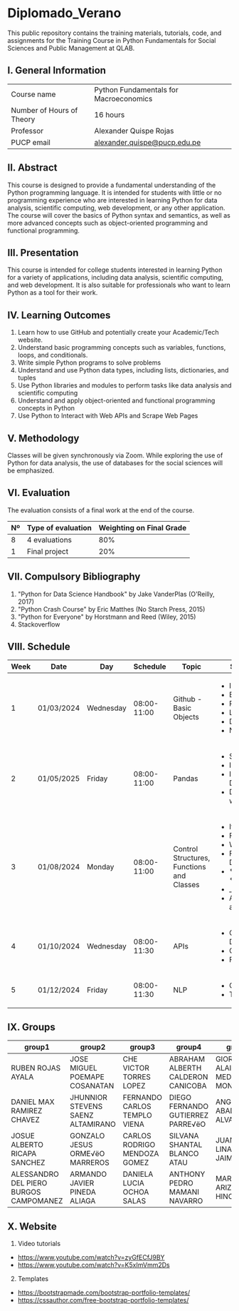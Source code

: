 # Diplomado_Verano

This public repository contains the training materials, tutorials, code, and assignments for the Training Course in Python Fundamentals for Social Sciences and Public Management at QLAB.

## I. General Information

|  | | 
|:-------------------|---|
| Course name | Python Fundamentals for Macroeconomics | 
| Number of Hours of Theory | 16 hours |
| Professor | Alexander Quispe Rojas |
| PUCP email | alexander.quispe@pucp.edu.pe |


## II. Abstract

This course is designed to provide a fundamental understanding of the Python programming language. It is intended for students with little or no programming experience who are interested in learning Python for data analysis, scientific computing, web development, or any other application. The course will cover the basics of Python syntax and semantics, as well as more advanced concepts such as object-oriented programming and functional programming.

## III. Presentation

This course is intended for college students interested in learning Python for a variety of applications, including data analysis, scientific computing, and web development. It is also suitable for professionals who want to learn Python as a tool for their work.

## IV. Learning Outcomes

1.	Learn how to use GitHub and potentially create your Academic/Tech website.
2.	Understand basic programming concepts such as variables, functions, loops, and conditionals.
3.	Write simple Python programs to solve problems
4.	Understand and use Python data types, including lists, dictionaries, and tuples
5.	Use Python libraries and modules to perform tasks like data analysis and scientific computing
6.	Understand and apply object-oriented and functional programming concepts in Python
7.	Use Python to Interact with Web APIs and Scrape Web Pages

## V. Methodology

Classes will be given synchronously via Zoom. While exploring the use of Python for data analysis, the use of databases for the social sciences will be emphasized.

## VI. Evaluation

The evaluation consists of a final work at the end of the course.

| Nº | Type of evaluation | Weighting on Final Grade |
|:-------------------|---| ---|
| 8 | 4 evaluations | 80% |
| 1 | Final project | 20%|

## VII. Compulsory Bibliography

1.	"Python for Data Science Handbook" by Jake VanderPlas (O'Reilly, 2017) 
2.	"Python Crash Course" by Eric Matthes (No Starch Press, 2015) 
3.	"Python for Everyone" by Horstmann and Reed (Wiley, 2015)
4.	Stackoverflow

## VIII. Schedule

|Week|Date|Day|Schedule|Topic|Subtopic
|---|---|---|---|---|---
|1|01/03/2024|Wednesday|08:00-11:00| Github - Basic Objects| <ul>  <li>Installation</li>   <li>Branches</li>   <li>Repository </li> <li>Lists</li>   <li>Dictionaries</li>   <li>NumPy </li> </ul>   
|2|01/05/2025|Friday|08:00-11:00| Pandas | <ul>  <li> Series </li>   <li>Indexing</li>   <li>Importing Data </li> <li> Data wrangling </li> </ul>      
|3|01/08/2024|Monday|08:00-11:00 | Control Structures, Functions and Classes| <ul>  <li> If condition </li>   <li> For loop</li>   <li> While Loop</li> <li> Function Definitions </li>   <li> *args and **kwwargs </li>   <li> \_init_</li> <li> Attributes and Methods</li> </ul>    
|4|01/10/2024|Wednesday|08:00-11:30| APIs| <ul>  <li>Google Directions</li>   <li>Geolocation</li> <li>Finance APIs</li> </ul>   
|5|01/12/2024|Friday|08:00-11:30| NLP| <ul>  <li> GPT-4 </li>   <li> Transformers </li>   </ul> 

## IX. Groups

| group1               | group2                          | group3                     | group4                            | group5                      | group6                             | group7                           | group8                        |  
|----------------------|---------------------------------|----------------------------|-----------------------------------|-----------------------------|------------------------------------|----------------------------------|------------------------------|
| RUBEN ROJAS AYALA    | JOSE MIGUEL POEMAPE COSANATAN   | CHE VICTOR TORRES LOPEZ    | ABRAHAM ALBERTH CALDERON CANICOBA | GIORDANO ALAIN MEDINA MONTES | ISMAEL BARUJ GONZALES REVILLA      | ILENIA ALEJANDRA TTITO COLLANTES | NICOLAS ALBERTO VELARDE FREUNDT |         
| DANIEL MAX RAMIREZ CHAVEZ | JHUNNIOR STEVENS SAENZ ALTAMIRANO | FERNANDO CARLOS TEMPLO VIENA | DIEGO FERNANDO GUTIERREZ PARRE√ëO | ANGIE ZOILA ABAD ALVARADO    | CARLOS EDUARDO BORJA SOTOMAYOR     | JAMES CARLOS MEDINA VANINI      | FERNANDO MIGUEL MENDOZA CANAL |   
| JOSUE ALBERTO RICAPA SANCHEZ | GONZALO JESUS ORME√ëO MARREROS  | CARLOS RODRIGO MENDOZA GOMEZ | SILVANA SHANTAL BLANCO ATAU       | JUAN DIEGO LINARES JAIME     | ALEXANDER SEBASTIAN ESPINOZA COLCA | RAFAEL ANTONIO VARGAS PORTOCARRERO | ALVARO FRANCO GAMONAL MIRANDA | 
| ALESSANDRO DEL PIERO BURGOS CAMPOMANEZ | ARMANDO JAVIER PINEDA ALIAGA    | DANIELA LUCIA OCHOA SALAS    | ANTHONY PEDRO MAMANI NAVARRO      | MARILIA ARIZAPANA HINOSTROZA | JOSE MARIA SEBASTIAN TAMAYO MARTINEZ | ANA LUCIA DEL RIO SANTOS         |      MARICIELO MEZARINA                        |              

## X. Website

1. Video tutorials
- https://www.youtube.com/watch?v=zyGfECfJ9BY
- https://www.youtube.com/watch?v=K5xImVmm2Ds


2. Templates
- https://bootstrapmade.com/bootstrap-portfolio-templates/
- https://cssauthor.com/free-bootstrap-portfolio-templates/





